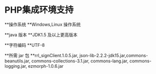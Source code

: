 # PHP集成环境支持

**操作系统        **Windows,Linux 操作系统

**java 版本       **JDK1.5 及以上更高版本

**字符编码        **UTF-8

**所需 jar 包      **rrl\_signClient.1.0.5.jar, json-lib-2.2.2-jdk15.jar,commons-beanutils.jar, commons-collections-3.1.jar, commons-lang.jar, commons-logging.jar, ezmorph-1.0.6.jar

